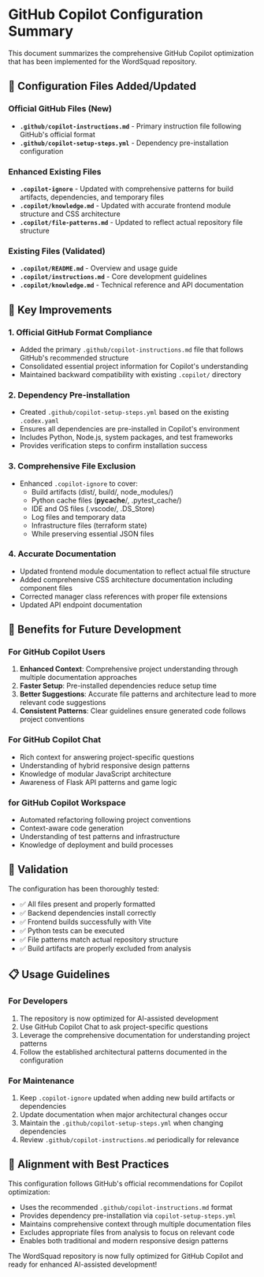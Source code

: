 # GitHub Copilot Configuration Summary

This document summarizes the comprehensive GitHub Copilot optimization that has been implemented for the WordSquad repository.

## 📁 Configuration Files Added/Updated

### Official GitHub Files (New)
- **`.github/copilot-instructions.md`** - Primary instruction file following GitHub's official format
- **`.github/copilot-setup-steps.yml`** - Dependency pre-installation configuration

### Enhanced Existing Files
- **`.copilot-ignore`** - Updated with comprehensive patterns for build artifacts, dependencies, and temporary files
- **`.copilot/knowledge.md`** - Updated with accurate frontend module structure and CSS architecture
- **`.copilot/file-patterns.md`** - Updated to reflect actual repository file structure

### Existing Files (Validated)
- **`.copilot/README.md`** - Overview and usage guide
- **`.copilot/instructions.md`** - Core development guidelines
- **`.copilot/knowledge.md`** - Technical reference and API documentation

## 🔧 Key Improvements

### 1. Official GitHub Format Compliance
- Added the primary `.github/copilot-instructions.md` file that follows GitHub's recommended structure
- Consolidated essential project information for Copilot's understanding
- Maintained backward compatibility with existing `.copilot/` directory

### 2. Dependency Pre-installation
- Created `.github/copilot-setup-steps.yml` based on the existing `.codex.yaml`
- Ensures all dependencies are pre-installed in Copilot's environment
- Includes Python, Node.js, system packages, and test frameworks
- Provides verification steps to confirm installation success

### 3. Comprehensive File Exclusion
- Enhanced `.copilot-ignore` to cover:
  - Build artifacts (dist/, build/, node_modules/)
  - Python cache files (__pycache__/, .pytest_cache/)
  - IDE and OS files (.vscode/, .DS_Store)
  - Log files and temporary data
  - Infrastructure files (terraform state)
  - While preserving essential JSON files

### 4. Accurate Documentation
- Updated frontend module documentation to reflect actual file structure
- Added comprehensive CSS architecture documentation including component files
- Corrected manager class references with proper file extensions
- Updated API endpoint documentation

## 🚀 Benefits for Future Development

### For GitHub Copilot Users
1. **Enhanced Context**: Comprehensive project understanding through multiple documentation approaches
2. **Faster Setup**: Pre-installed dependencies reduce setup time
3. **Better Suggestions**: Accurate file patterns and architecture lead to more relevant code suggestions
4. **Consistent Patterns**: Clear guidelines ensure generated code follows project conventions

### For GitHub Copilot Chat
- Rich context for answering project-specific questions
- Understanding of hybrid responsive design patterns
- Knowledge of modular JavaScript architecture
- Awareness of Flask API patterns and game logic

### for GitHub Copilot Workspace
- Automated refactoring following project conventions
- Context-aware code generation
- Understanding of test patterns and infrastructure
- Knowledge of deployment and build processes

## 🧪 Validation

The configuration has been thoroughly tested:
- ✅ All files present and properly formatted
- ✅ Backend dependencies install correctly
- ✅ Frontend builds successfully with Vite
- ✅ Python tests can be executed
- ✅ File patterns match actual repository structure
- ✅ Build artifacts are properly excluded from analysis

## 📋 Usage Guidelines

### For Developers
1. The repository is now optimized for AI-assisted development
2. Use GitHub Copilot Chat to ask project-specific questions
3. Leverage the comprehensive documentation for understanding project patterns
4. Follow the established architectural patterns documented in the configuration

### For Maintenance
1. Keep `.copilot-ignore` updated when adding new build artifacts or dependencies
2. Update documentation when major architectural changes occur
3. Maintain the `.github/copilot-setup-steps.yml` when changing dependencies
4. Review `.github/copilot-instructions.md` periodically for relevance

## 🎯 Alignment with Best Practices

This configuration follows GitHub's official recommendations for Copilot optimization:
- Uses the recommended `.github/copilot-instructions.md` format
- Provides dependency pre-installation via `copilot-setup-steps.yml`
- Maintains comprehensive context through multiple documentation files
- Excludes appropriate files from analysis to focus on relevant code
- Enables both traditional and modern responsive design patterns

The WordSquad repository is now fully optimized for GitHub Copilot and ready for enhanced AI-assisted development!